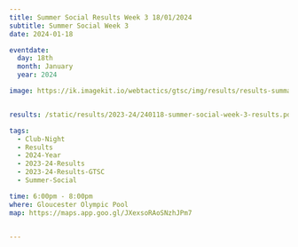 ```yaml
---
title: Summer Social Results Week 3 18/01/2024
subtitle: Summer Social Week 3
date: 2024-01-18

eventdate:
  day: 18th
  month: January
  year: 2024

image: https://ik.imagekit.io/webtactics/gtsc/img/results/results-summary-27.jpg


results: /static/results/2023-24/240118-summer-social-week-3-results.pdf

tags:
  - Club-Night
  - Results
  - 2024-Year
  - 2023-24-Results
  - 2023-24-Results-GTSC
  - Summer-Social

time: 6:00pm - 8:00pm
where: Gloucester Olympic Pool
map: https://maps.app.goo.gl/JXexsoRAoSNzhJPm7


---
```





